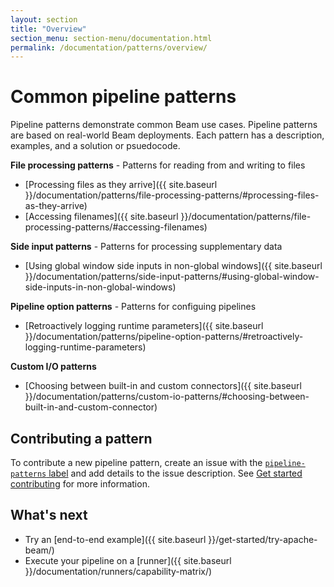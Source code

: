 ```yaml
---
layout: section
title: "Overview"
section_menu: section-menu/documentation.html
permalink: /documentation/patterns/overview/
---
```

<!--
Licensed under the Apache License, Version 2.0 (the "License");
you may not use this file except in compliance with the License.
You may obtain a copy of the License at

http://www.apache.org/licenses/LICENSE-2.0

Unless required by applicable law or agreed to in writing, software
distributed under the License is distributed on an "AS IS" BASIS,
WITHOUT WARRANTIES OR CONDITIONS OF ANY KIND, either express or implied.
See the License for the specific language governing permissions and
limitations under the License.
-->

# Common pipeline patterns

Pipeline patterns demonstrate common Beam use cases. Pipeline patterns are based on real-world Beam deployments. Each pattern has a description, examples, and a solution or psuedocode.

**File processing patterns** - Patterns for reading from and writing to files
* [Processing files as they arrive]({{ site.baseurl }}/documentation/patterns/file-processing-patterns/#processing-files-as-they-arrive)
* [Accessing filenames]({{ site.baseurl }}/documentation/patterns/file-processing-patterns/#accessing-filenames)

**Side input patterns** - Patterns for processing supplementary data
* [Using global window side inputs in non-global windows]({{ site.baseurl }}/documentation/patterns/side-input-patterns/#using-global-window-side-inputs-in-non-global-windows)

**Pipeline option patterns** - Patterns for configuing pipelines
* [Retroactively logging runtime parameters]({{ site.baseurl }}/documentation/patterns/pipeline-option-patterns/#retroactively-logging-runtime-parameters)

**Custom I/O patterns**
* [Choosing between built-in and custom connectors]({{ site.baseurl }}/documentation/patterns/custom-io-patterns/#choosing-between-built-in-and-custom-connector)

## Contributing a pattern

To contribute a new pipeline pattern, create an issue with the [`pipeline-patterns` label](https://issues.apache.org/jira/browse/BEAM-7449?jql=labels%20%3D%20pipeline-patterns) and add details to the issue description. See [Get started contributing](https://beam.apache.org/contribute/) for more information.

## What's next

* Try an [end-to-end example]({{ site.baseurl }}/get-started/try-apache-beam/)
* Execute your pipeline on a [runner]({{ site.baseurl }}/documentation/runners/capability-matrix/)